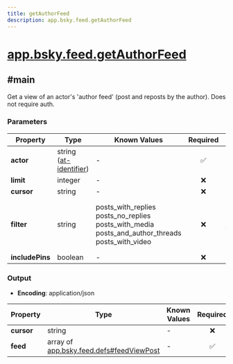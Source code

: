 ```yaml
---
title: getAuthorFeed
description: app.bsky.feed.getAuthorFeed
---
```


# [app.bsky.feed.getAuthorFeed](https://github.com/myConsciousness/atproto.dart/blob/main/lexicons/app/bsky/feed/getAuthorFeed.json)

## #main

Get a view of an actor's 'author feed' (post and reposts by the author). Does not require auth.

### Parameters

| Property | Type | Known Values | Required | Description |
| --- | --- | --- | :---: | --- |
| **actor** | string ([at-identifier](https://atproto.com/specs/lexicon#at-identifier)) | - | ✅ | - |
| **limit** | integer | - | ❌ | - |
| **cursor** | string | - | ❌ | - |
| **filter** | string | posts_with_replies<br/>posts_no_replies<br/>posts_with_media<br/>posts_and_author_threads<br/>posts_with_video | ❌ | Combinations of post/repost types to include in response. |
| **includePins** | boolean | - | ❌ | - |

### Output

- **Encoding**: application/json

| Property | Type | Known Values | Required | Description |
| --- | --- | --- | :---: | --- |
| **cursor** | string | - | ❌ | - |
| **feed** | array of [app.bsky.feed.defs#feedViewPost](../../../../lexicons/app/bsky/feed/defs.md#feedviewpost) | - | ✅ | - |
